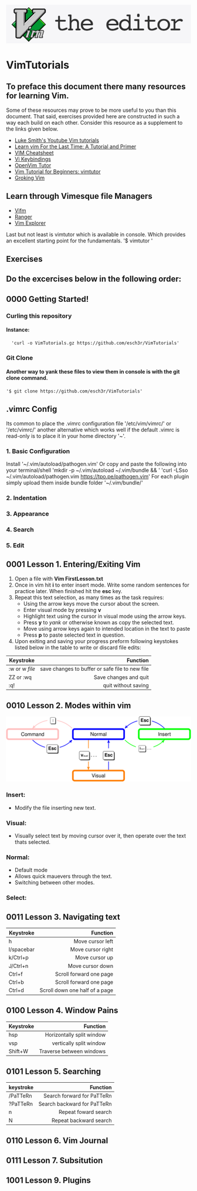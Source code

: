 ![Vim Editor](VimEditor.jpg)
# VimTutorials 

## To preface this document there many resources for learning Vim.
   Some of these resources may prove to be more useful to you than 
   this document. That said, exercises provided here are constructed 
   in such a way each build on each other. Consider this resource as a supplement 
   to the links given below. 

  - [Luke Smith's Youtube Vim tutorials](https://www.youtube.com/watch?v=mH1GGI2Jpbs&feature=emb_logo)
  - [Learn vim For the Last Time: A Tutorial and Primer](https://danielmiessler.com/study/vim/)
  - [VIM Cheatsheet](http://www.fprintf.net/vimCheatSheet.html)
  - [ Vi Keybindings](http://hea-www.harvard.edu/~fine/Tech/vi.html)
  - [OpenVim Tutor](https://www.openvim.com)
  - [Vim Tutorial for Beginners: vimtutor](https://www.systutorials.com/vim-tutorial-beginners-vimtutor/)
  - [Groking Vim](https://stackoverflow.com/questions/1218390/what-is-your-most-productive-shortcut-with-vim/1220118#1220118)
 
 ## Learn through Vimesque file Managers
   - [Vifm ](https://wiki.vifm.info/index.php?title=Quickstart_Tutorial)
   - [Ranger](https://ranger.github.io)
   - [Vim Explorer](https://www.vim.org/scripts/script.php?script_id=1950) 
   
  
 Last but not least is vimtutor which is available in console. Which provides an excellent starting point for the fundamentals. 
 '$ vimtutor ' 
## Exercises
  Do the excercises below in the following order:
  - 

## 0000 Getting Started! 
  ### Curling this repository 
   #### Instance: 
      'curl -o VimTutorials.gz https://github.com/esch3r/VimTutorials'

  ### Git Clone  
   ####  Another way to yank these files to view them in console is with the git clone command. 
    '$ git clone https://github.com/esch3r/VimTutorials'
    
## .vimrc Config 
  Its common to place the .vimrc configuration file  '/etc/vim/vimrc/' or '/etc/vimrc/' another 
  alternative which works well if the default .vimrc is read-only is to place it in your home directory '~'.
 ### 1. Basic Configuration 
 
 Install  '~/.vim/autoload/pathogen.vim' 
  Or copy and paste the following into your terminal/shell 'mkdir -p ~/.vim/autoload ~/.vim/bundle && \'
 'curl -LSso ~/.vim/autoload/pathogen.vim https://tpo.pe/pathogen.vim'
  For each plugin simply upload them inside bundle folder 
  '~/.vim/bundle/'
 ### 2. Indentation 
 
 ### 3. Appearance 
 
 ### 4. Search
 ### 5. Edit 


## 0001 Lesson 1.  Entering/Exiting Vim  

1.  Open a file with **Vim FirstLesson.txt** 
2.  Once in vim hit **i** to enter insert mode. Write some random 
     sentences for practice later. When finished hit the **esc** key.
3.  Repeat this text selection, as many times as the task requires: 
    - Using the arrow keys move the cursor about the screen. 
    - Enter visual mode by pressing **v**
    - Highlight text using the cursor in visual mode  using the arrow keys. 
    - Press **y** to *yank* or otherwise known as copy the selected text.
    - Move using arrow keys again to intended location in the text to paste
    - Press **p** to paste selected text in question. 
4.  Upon exiting and saving your progress preform following keystokes listed below     in the table to write or discard file edits:

| Keystroke   | Function  | 
|----------|-------------:|
| :w or w *file*|   save changes to buffer or safe file to new file  | 
|  ZZ or :wq |  Save changes and quit | 
|  :q! | quit without saving | 


      

## 0010 Lesson 2. Modes within vim 

 ![alt text](VimModes.png)
   ### Insert:  
   - Modify the file inserting new text.
      
   ### Visual: 
   - Visually select text by moving cursor over it,
         then operate over the text thats selected. 
         
   ### Normal:
   - Default mode 
   - Allows quick mauevers through the text. 
   - Switching between other modes.
       
   ### Select: 

## 0011 Lesson 3. Navigating text 


| Keystroke   | Function  | 
|----------|-------------:|
|   h  |   Move cursor left | 
|  l/spacebar |  Move cursor right | 
|  k/Ctrl+p |  Move cursor up  | 
|  J/Ctrl+n |  Move cursor down| 
|  Ctrl+f   |  Scroll forward one page| 
|  Ctrl+b   |  Scroll forward one page| 
|  Ctrl+d  |  Scroll down one half of a page| 


## 0100 Lesson 4. Window Pains

| Keystroke   | Function  | 
|----------|-------------:|
|  hsp|   Horizontally split window | 
|  vsp |  vertically split window| 
|  Shift+W | Traverse between windows  | 

## 0101 Lesson 5. Searching 
| keystroke  |  Function |
|------------| -----------:|
|  /PaTTeRn |  Search forward for PaTTeRn |
|  ?PaTTeRn |  Search backward for PaTTeRn |
|   n       |  Repeat foward search        |
|   N       |  Repeat backward search      |

## 0110 Lesson 6. Vim Journal

## 0111 Lesson 7. Subsitution 

## 1001 Lesson 9. Plugins 


 
